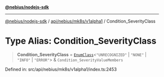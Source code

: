[**@nebius/nodejs-sdk**](../../../../../README.md)

***

[@nebius/nodejs-sdk](../../../../../README.md) / [api/nebius/mk8s/v1alpha1](../README.md) / Condition\_SeverityClass

# Type Alias: Condition\_SeverityClass

> **Condition\_SeverityClass** = [`EnumClass`](../../../../../runtime/protos/enum/type-aliases/EnumClass.md)\<`"UNRECOGNIZED"` \| `"NONE"` \| `"INFO"` \| `"ERROR"`\> & `Condition_SeverityValueMembers`

Defined in: src/api/nebius/mk8s/v1alpha1/index.ts:2453
